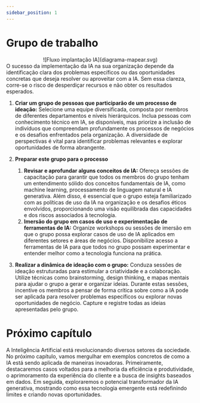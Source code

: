 ```yaml
---
sidebar_position: 1
---
```

# Grupo de trabalho
<center>
![Fluxo implantação IA](diagrama-mapear.svg)
</center>
O sucesso da implementação da IA na sua organização depende da identificação clara dos problemas específicos ou das oportunidades concretas que deseja resolver ou aproveitar com a IA. Sem essa clareza, corre-se o risco de desperdiçar recursos e não obter os resultados esperados.

 1. **Criar um grupo de pessoas que participarão de um processo de ideação:**
Selecione uma equipe diversificada, composta por membros de diferentes departamentos e níveis hierárquicos. Inclua pessoas com conhecimento técnico em IA, se disponíveis, mas priorize a inclusão de indivíduos que compreendam profundamente os processos de negócios e os desafios enfrentados pela organização. A diversidade de perspectivas é vital para identificar problemas relevantes e explorar oportunidades de forma abrangente.

 1. **Preparar este grupo para o processo**
     1. **Revisar e aprofundar alguns conceitos de IA:**
Ofereça sessões de capacitação para garantir que todos os membros do grupo tenham um entendimento sólido dos conceitos fundamentais de IA, como machine learning, processamento de linguagem natural e IA generativa. Além disso, é essencial que o grupo esteja familiarizado com as políticas de uso da IA na organização e os desafios éticos envolvidos, proporcionando uma visão equilibrada das capacidades e dos riscos associados à tecnologia.
    1. **Imersão do grupo em casos de uso e experimentação de ferramentas de IA:**
Organize workshops ou sessões de imersão em que o grupo possa explorar casos de uso de IA aplicados em diferentes setores e áreas de negócios. Disponibilize acesso a ferramentas de IA para que todos no grupo possam experimentar e entender melhor como a tecnologia funciona na prática.

 1. **Realizar a dinâmica de ideação com o grupo:**
Conduza sessões de ideação estruturadas para estimular a criatividade e a colaboração. Utilize técnicas como brainstorming, design thinking, e mapas mentais para ajudar o grupo a gerar e organizar ideias. Durante estas sessões, incentive os membros a pensar de forma crítica sobre como a IA pode ser aplicada para resolver problemas específicos ou explorar novas oportunidades de negócio. Capture e registre todas as ideias apresentadas pelo grupo.

# Próximo capítulo
A Inteligência Artificial está revolucionando diversos setores da sociedade. No próximo capítulo, vamos mergulhar em exemplos concretos de como a IA está sendo aplicada de maneiras inovadoras. Primeiramente, destacaremos casos voltados para a melhoria da eficiência e produtividade, o aprimoramento da experiência do cliente e a busca de insights baseados em dados. Em seguida, exploraremos o potencial transformador da IA generativa, mostrando como essa tecnologia emergente está redefinindo limites e criando novas oportunidades.